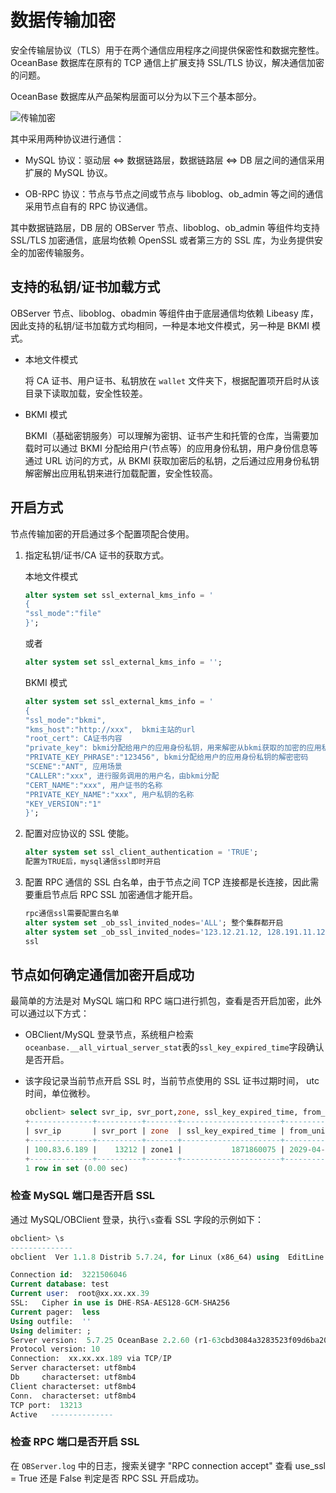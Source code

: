 # 数据传输加密

安全传输层协议（TLS）用于在两个通信应用程序之间提供保密性和数据完整性。OceanBase 数据库在原有的 TCP 通信上扩展支持 SSL/TLS 协议，解决通信加密的问题。

OceanBase 数据库从产品架构层面可以分为以下三个基本部分。

![传输加密](https://help-static-aliyun-doc.aliyuncs.com/assets/img/zh-CN/0473623461/p357878.jpg)

其中采用两种协议进行通信：

* MySQL 协议：驱动层 \<=\> 数据链路层，数据链路层 \<=\> DB 层之间的通信采用扩展的 MySQL 协议。

* OB-RPC 协议：节点与节点之间或节点与 liboblog、ob_admin 等之间的通信采用节点自有的 RPC 协议通信。

其中数据链路层，DB 层的 OBServer 节点、liboblog、ob_admin 等组件均支持 SSL/TLS 加密通信，底层均依赖 OpenSSL 或者第三方的 SSL 库，为业务提供安全的加密传输服务。

## 支持的私钥/证书加载方式

OBServer 节点、liboblog、obadmin 等组件由于底层通信均依赖 Libeasy 库，因此支持的私钥/证书加载方式均相同，一种是本地文件模式，另一种是 BKMI 模式。

* 本地文件模式

  将 CA 证书、用户证书、私钥放在 `wallet` 文件夹下，根据配置项开启时从该目录下读取加载，安全性较差。
  
* BKMI 模式

  BKMI（基础密钥服务）可以理解为密钥、证书产生和托管的仓库，当需要加载时可以通过 BKMI 分配给用户(节点等）的应用身份私钥，用户身份信息等通过 URL 访问的方式，从 BKMI 获取加密后的私钥，之后通过应用身份私钥解密解出应用私钥来进行加载配置，安全性较高。
  
## 开启方式

节点传输加密的开启通过多个配置项配合使用。

1. 指定私钥/证书/CA 证书的获取方式。

   本地文件模式

   ```sql
   alter system set ssl_external_kms_info = '
   {
   "ssl_mode":"file"
   }';
   ```

   或者

   ```sql
   alter system set ssl_external_kms_info = '';
   ```

   BKMI 模式

   ```sql
   alter system set ssl_external_kms_info = '
   {
   "ssl_mode":"bkmi",
   "kms_host":"http://xxx",  bkmi主站的url
   "root_cert": CA证书内容
   "private_key": bkmi分配给用户的应用身份私钥，用来解密从bkmi获取的加密的应用私钥
   "PRIVATE_KEY_PHRASE":"123456", bkmi分配给用户的应用身份私钥的解密密码
   "SCENE":"ANT", 应用场景
   "CALLER":"xxx", 进行服务调用的用户名，由bkmi分配
   "CERT_NAME":"xxx", 用户证书的名称
   "PRIVATE_KEY_NAME":"xxx", 用户私钥的名称
   "KEY_VERSION":"1"
   }';
   ```

2. 配置对应协议的 SSL 使能。

   ```sql
   alter system set ssl_client_authentication = 'TRUE';
   配置为TRUE后，mysql通信ssl即时开启
   ```

3. 配置 RPC 通信的 SSL 白名单，由于节点之间 TCP 连接都是长连接，因此需要重启节点后 RPC SSL 加密通信才能开启。

   ```sql
   rpc通信ssl需要配置白名单
   alter system set _ob_ssl_invited_nodes='ALL'; 整个集群都开启
   alter system set _ob_ssl_invited_nodes='123.12.21.12, 128.191.11.12'; 指定ip的observer开启
   ssl
   ```

## 节点如何确定通信加密开启成功

最简单的方法是对 MySQL 端口和 RPC 端口进行抓包，查看是否开启加密，此外可以通过以下方式：

* OBClient/MySQL 登录节点，系统租户检索`oceanbase.__all_virtual_server_stat`表的`ssl_key_expired_time`字段确认是否开启。

* 该字段记录当前节点开启 SSL 时，当前节点使用的 SSL 证书过期时间， utc 时间，单位微秒。

  ```sql
  obclient> select svr_ip, svr_port,zone, ssl_key_expired_time, from_unixtime(ssl_key_expired_time/1000000) from oceanbase.__all_virtual_server_stat;
  +--------------+----------+-------+----------------------+---------------------------------------------+
  | svr_ip       | svr_port | zone  | ssl_key_expired_time | from_unixtime(ssl_key_expired_time/1000000) |
  +--------------+----------+-------+----------------------+---------------------------------------------+
  | 100.83.6.189 |    13212 | zone1 |           1871860075 | 2029-04-26 09:07:55                         |
  +--------------+----------+-------+----------------------+---------------------------------------------+
  1 row in set (0.00 sec)
  ```

### 检查 MySQL 端口是否开启 SSL

通过 MySQL/OBClient 登录，执行`\s`查看 SSL 字段的示例如下：

```sql
obclient> \s
--------------
obclient  Ver 1.1.8 Distrib 5.7.24, for Linux (x86_64) using  EditLine wrapper

Connection id:  3221506046
Current database: test
Current user:  root@xx.xx.xx.39
SSL:   Cipher in use is DHE-RSA-AES128-GCM-SHA256
Current pager:  less
Using outfile:  ''
Using delimiter: ;
Server version:  5.7.25 OceanBase 2.2.60 (r1-63cbd3084a3283523f09d6ba20795f77b95e046b) (Built Jun 30 2020 10:10:29)
Protocol version: 10
Connection:  xx.xx.xx.189 via TCP/IP
Server characterset: utf8mb4
Db     characterset: utf8mb4
Client characterset: utf8mb4
Conn.  characterset: utf8mb4
TCP port:  13213
Active   --------------
```

### 检查 RPC 端口是否开启 SSL

在 `OBServer.log` 中的日志，搜索关键字 "RPC connection accept" 查看 use_ssl = True 还是 False 判定是否 RPC SSL 开启成功。

